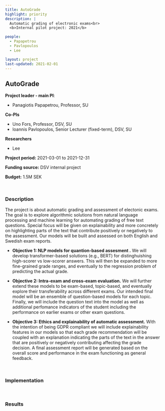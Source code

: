 ```yaml
---
title: AutoGrade
highlight: priority
description: |
  Automatic grading of electronic exams<br>
  <b>Internal pilot project: 2021</b>

people:
  - Papapetrou
  - Pavlopoulos
  - Lee

layout: project
last-updated: 2021-02-01
---
```


## AutoGrade


**Project leader - main PI**:
- Panagiotis Papapetrou, Professor, SU

**Co-PIs**
- Uno Fors, Professor, DSV, SU
- Ioannis Pavlopoulos,  Senior Lecturer (fixed-term), DSV, SU

**Researchers**
- Lee

**Project period:** 2021-03-01 to 2021-12-31

**Funding source:** DSV internal project

**Budget:** 1.5M SEK


<br>

### Description

The project is about automatic grading and assessment of electonic exams. The goal is to explore algorithmic solutions from natural language processing and machine learning for automating grading of free text questions. Special focus will be given on explainability and more concretely on highlighting parts of the text that contribute positively or negatively to the assessment. Our models will be built and assessed on both English and Swedish exam reports.

- **Objective 1: NLP models for quantion-based assesment .**  We will develop transformer-based solutions (e.g., BERT) for distinghuishing high-scorer vs low-scorer answers. This will then be expanded to more fine-grained grade ranges, and eventually to the regression problem of predicting the actual grade.

- **Objective 2: Intra-exam and cross-exam evaluation.** We will further extend these models to be exam-based, topic-based, and eventually explore their transferability across different exams. Our intended final model will be an ensemble of question-based models for each topic. Finally, we will include the question text into the model as well as additional perfomance indicators of the student including the performance on earlier exams or other exam questions.

- **Objective 3: Ethics and explainability of automatic assessment.** With the intention of being GDPR compliant we will include explainability features in our models so that each grade recommendation will be coupled with an explanation indicating the parts of the text in the answer that are positively or negatively contributing affecting the grade decision. A final assessment report will be generated based on the overall score and performance in the exam functioning as general feedback.


<br>

### Implementation

<br>

### Results
